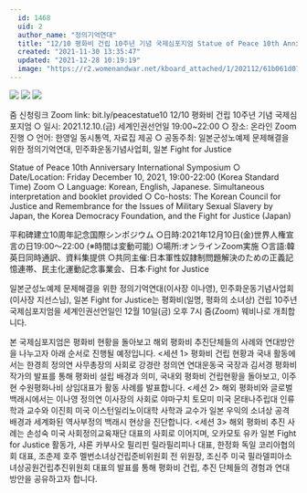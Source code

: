 ```yaml
---
  id: 1468
  uid: 2
  author_name: "정의기억연대"
  title: "12/10 평화비 건립 10주년 기념 국제심포지엄 Statue of Peace 10th Anniversary International Symposium 平和碑建立10周年記念国際シンポジウム"
  created: "2021-11-30 13:35:47"
  updated: "2021-12-28 10:19:19"
  image: "https://r2.womenandwar.net/kboard_attached/1/202112/61b061d074cfd3091023.jpg"
---
```

![](https://r2.womenandwar.net/kboard_attached/1/202112/61b061d074cfd3091023.jpg) 
![](https://r2.womenandwar.net/kboard_attached/1/202112/61b061d06cfeb4107376.jpg) 
![](https://r2.womenandwar.net/kboard_attached/1/202112/61b061d053bd07127286.jpg)

줌 신청링크 Zoom link: bit.ly/peacestatue10
12/10 평화비 건립 10주년 기념 국제심포지엄
○ 일시: 2021.12.10.(금) 세계인권선언일 19:00~22:00
○ 장소: 온라인 Zoom 진행
○ 언어: 한영일 동시통역, 자료집 제공
○ 공동주최: 일본군성노예제 문제해결을 위한 정의기억연대, 민주화운동기념사업회, 일본 Fight for Justice

Statue of Peace 10th Anniversary International Symposium
○ Date/Location: Friday December 10, 2021, 19:00-22:00 (Korea Standard Time) Zoom
○ Language: Korean, English, Japanese. Simultaneous interpretation and booklet provided
○ Co-hosts: The Korean Council for Justice and Remembrance for the Issues of Military Sexual Slavery by Japan, the Korea Democracy Foundation, and the Fight for Justice (Japan)

平和碑建立10周年記念国際シンポジウム
○日時:2021年12月10日(金)世界人権宣言の日19:00～22:00 (※時間は変動可能)
○場所:オンラインZoom実施
○言語:韓英日同時通訳、資料集提供
○共同主催:日本軍性奴隷制問題解決のための正義記憶連帯、民主化運動記念事業会、日本·Fight for Justice

일본군성노예제 문제해결을 위한 정의기억연대(이사장 이나영), 민주화운동기념사업회(이사장 지선스님), 일본 Fight for Justice는 평화비(일명, 평화의 소녀상) 건립 10주년 국제심포지엄을 세계인권선언일인 12월 10일(금) 오후 7시 줌(Zoom) 웨비나로 개최합니다.

본 국제심포지엄은 평화비 현황을 돌아보고 해외 평화비 추진단체들의 사례와 연대방안을 나누고자 아래 순서로 진행될 예정입니다. 
<세션 1> 평화비 건립 현황과 국내 활동에서는 한경희 정의연 사무총장의 사회로 강경란 정의연 연대운동국 국장과 김서경 평화비 작가의 발표를 통해 평화비 설립 배경과 의미, 국내외 평화비 건립현황을 돌아보고, 이주현 수원평화나비 상임대표가 활동 사례를 발표합니다.
<세션 2> 해외 평화비와 글로벌 백래시에서는 이나영 정의연 이사장의 사회로 야마구치 토모미 미국 몬태나주립대 인류학과 교수와 이진희 미국 이스턴일리노이대학 사학과 교수가 일본 우익의 소녀상 공격 배경과 세계화된 역사부정의 백래시 현상을 진단합니다.
<세션 3> 해외 평화비 추진 사례는 손성숙 미국 사회정의교육재단 대표의 사회로 이어지며, 오카모토 유카 일본 Fight for Justice 활동가, 샤론 카부사오 필리핀 릴라필리피나 대표, 한정화 독일 코리아협의회 대표, 조춘제 호주 멜번소녀상건립준비위원회 전 위원장, 조신주 미국 필라델피아소녀상공원건립추진위원회 대표의 발표를 통해 평화비 건립, 추진 단체들의 경험과 연대 방안을 공유하고자 합니다.